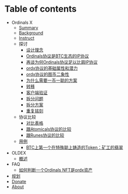 # Table of contents

* Ordinals X
  * [Summary](OrdX/README.md)
  * [Background](OrdX/background.md)
  * [Instruct](OrdX/instruct.md)
  * 探讨
    * [设计理念](OrdX/concept.md)
    * [Ordinals协议是BTC生态的IP协议](OrdX/ordinals.md)
    * [再谈为何Ordinals协议足以比肩IP协议](OrdX/ordinals2.md)
    * [ordx协议的基础属性和潜力](OrdX/potential.md)
    * [ordx协议的图币二象性](OrdX/duality.md)
    * [为什么需要一币一聪的方案](OrdX/oneone.md)
    * [转移](OrdX/transfer.md)
    * [客户端验证](OrdX/appverify.md)
    * [拆分问题](OrdX/dust.md)
    * [拆分方案](OrdX/substract.md)
    * [重复铭刻](OrdX/multiscribe.md)
  * 协议比较
    * [对比表格](OrdX/compare.md)
    * [跟Atomicals协议的比较](OrdX/c2atom.md)
    * [跟Runes协议的比较](OrdX/c2runes.md)
  * [用例](OrdX/usecase.md)
    * [BTC上第一个在特殊聪上铸造的Token：矿工的翡翠](OrdX/usecase-jades.md)
* OLDEX
  * [概述](oldex/README.md)
* FAQ
  * [如何判断一个Ordinals NFT是ordx资产](QA/failmint.md)
* [规划](roadmap.md)
* [Donate](donate.md)
* [About](README.md)